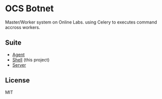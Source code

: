 OCS Botnet
==========

Master/Worker system on Online Labs.
using Celery to executes command accross workers.

Suite
-----

- [Agent](https://github.com/moul/ocs-botnet-agent)
- [Shell](https://github.com/moul/ocs-botnet) (this project)
- [Server](https://github.com/moul/ocs-botnet-server)

License
-------

MIT
